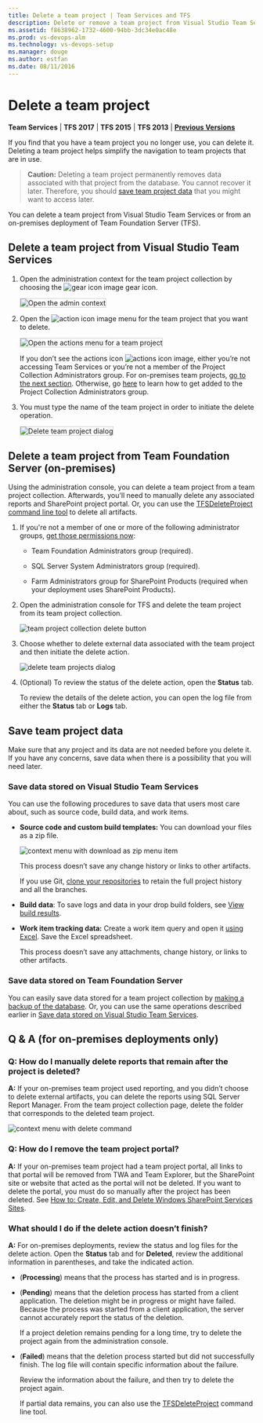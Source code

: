 ```yaml
---
title: Delete a team project | Team Services and TFS
description: Delete or remove a team project from Visual Studio Team Services (Team Services) or from Team Foundation Server (TFS)
ms.assetid: f8638962-1732-4600-94bb-3dc34e0ac48e
ms.prod: vs-devops-alm
ms.technology: vs-devops-setup
ms.manager: douge
ms.author: estfan
ms.date: 08/11/2016
---
```


# Delete a team project

**Team Services** | **TFS 2017** | **TFS 2015** | **TFS 2013** | **[Previous Versions](https://msdn.microsoft.com//library/ff357756(v=vs.110).aspx)**

If you find that you have a team project you no longer use, you can delete it. Deleting a team project helps simplify the navigation to team projects that are in use.

>**Caution:**  Deleting a team project permanently removes data associated with that project from the database. You cannot recover it later. Therefore, you should [save team project data](#save) that you might want to access later.

You can delete a team project from Visual Studio Team Services or from an on-premises deployment of Team Foundation Server (TFS).

## Delete a team project from Visual Studio Team Services

1.  Open the administration context for the team project collection by choosing the ![gear icon image](_img/delete-team-project/ic623347.png) gear icon.  

	<img src="_img/open-admin-context-team-services.png" alt="Open the admin context" style="border: 1px solid #CCCCCC;" />  
  
2.  Open the ![action icon image](../work/_img/icons/actions-icon.png) menu for the team project that you want to delete.

	<img src="_img/delete-team-project-select-actions-menu.png" alt="Open the actions menu for a team project" style="border: 1px solid #CCCCCC;" />  

    If you don’t see the actions icon ![actions icon image](../work/_img/icons/actions-icon.png), either you’re not accessing Team Services or you’re not a member of the Project Collection Administrators group. For on-premises team projects, [go to the next section](#tfs). Otherwise, go [here](add-administrator-tfs.md) to learn how to get added to the Project Collection Administrators group.

3.  You must type the name of the team project in order to initiate the delete operation. 

	<img src="_img/delete-team-project-dialog.png" alt="Delete team project dialog" style="border: 1px solid #CCCCCC;" />  

<a name="delete-team-proj"></a>
## Delete a team project from Team Foundation Server (on-premises)

Using the administration console, you can delete a team project from a team project collection. Afterwards, you'll need to manually delete any associated reports and SharePoint project portal. Or, you can use the [TFSDeleteProject command line tool](../tfs-server/command-line/tfsdeleteproject-cmd.md) to delete all artifacts.

1.  If you're not a member of one or more of the following administrator groups, [get those permissions now](add-administrator-tfs.md):

    -   Team Foundation Administrators group (required).

    -   SQL Server System Administrators group (required).

    -   Farm Administrators group for SharePoint Products (required when your deployment uses SharePoint Products).

2.  Open the administration console for TFS and delete the team project from its team project collection.

    ![team project collection delete button](_img/delete-team-project/ic686856.png)

3.  Choose whether to delete external data associated with the team project and then initiate the delete action.

    ![delete team projects dialog](_img/delete-team-project/ic687180.png)

4.  (Optional) To review the status of the delete action, open the **Status** tab.

    To review the details of the delete action, you can open the log file from either the **Status** tab or **Logs** tab.

## Save team project data

Make sure that any project and its data are not needed before you delete it. If you have any concerns, save data when there is a possibility that you will need later.

### Save data stored on Visual Studio Team Services

You can use the following procedures to save data that users most care about, such as source code, build data, and work items.

-   **Source code and custom build templates:** You can download your files as a zip file.

    ![context menu with download as zip menu item](_img/delete-team-project/ic760345.png)

    This process doesn’t save any change history or links to other artifacts.

    If you use Git, [clone your repositories](../git/get-started.md) to retain the full project history and all the branches.

-   **Build data**: To save logs and data in your drop build folders, see [View build results](https://msdn.microsoft.com/library/ms181733.aspx).

-   **Work item tracking data:** Create a work item query and open it [using Excel](../work/office/bulk-add-modify-work-items-excel.md). Save the Excel spreadsheet.

    This process doesn’t save any attachments, change history, or links to other artifacts.

### Save data stored on Team Foundation Server

You can easily save data stored for a team project collection by [making a backup of the database](../tfs-server/admin/backup/config-backup-sched-plan.md). Or, you can use the same operations described earlier in [Save data stored on Visual Studio Team Services](#saveservice).

## Q & A (for on-premises deployments only)

### Q: How do I manually delete reports that remain after the project is deleted?

**A:** If your on-premises team project used reporting, and you didn’t choose to delete external artifacts, you can delete the reports using SQL Server Report Manager. From the team project collection page, delete the folder that corresponds to the deleted team project.

![context menu with delete command](_img/delete-team-project/ic686857.png)

### Q: How do I remove the team project portal?

**A:** If your on-premises team project had a team project portal, all links to that portal will be removed from TWA and Team Explorer, but the SharePoint site or website that acted as the portal will not be deleted. If you want to delete the portal, you must do so manually after the project has been deleted. See [How to: Create, Edit, and Delete Windows SharePoint Services Sites](http://go.microsoft.com/fwlink/?LinkId=131660).

### What should I do if the delete action doesn’t finish?

**A:** For on-premises deployments, review the status and log files for the delete action. Open the **Status** tab and for **Deleted**, review the additional information in parentheses, and take the indicated action.

-   (**Processing**) means that the process has started and is in progress.

-   (**Pending**) means that the deletion process has started from a client application. The deletion might be in progress or might have failed. Because the process was started from a client application, the server cannot accurately report the status of the deletion.

    If a project deletion remains pending for a long time, try to delete the project again from the administration console.

-   (**Failed**) means that the deletion process started but did not successfully finish. The log file will contain specific information about the failure.

    Review the information about the failure, and then try to delete the project again.

    If partial data remains, you can also use the [TFSDeleteProject](../tfs-server/command-line/tfsdeleteproject-cmd.md) command line tool.
